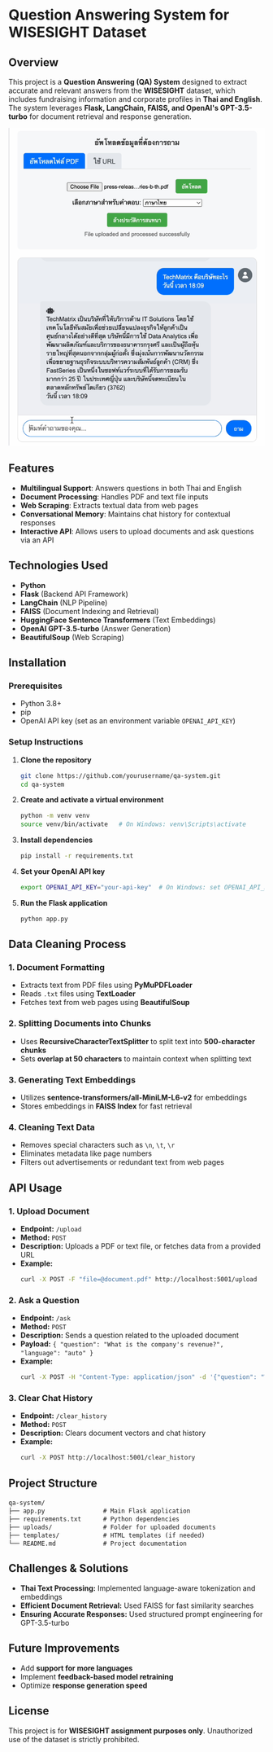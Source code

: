 # Question Answering System for WISESIGHT Dataset

## Overview
This project is a **Question Answering (QA) System** designed to extract accurate and relevant answers from the **WISESIGHT** dataset, which includes fundraising information and corporate profiles in **Thai and English**. The system leverages **Flask, LangChain, FAISS, and OpenAI's GPT-3.5-turbo** for document retrieval and response generation.

![My Image](https://github.com/Kritpofrankss/Case_study/blob/main/IMG_6590.jpg?raw=true)

## Features
- **Multilingual Support**: Answers questions in both Thai and English
- **Document Processing**: Handles PDF and text file inputs
- **Web Scraping**: Extracts textual data from web pages
- **Conversational Memory**: Maintains chat history for contextual responses
- **Interactive API**: Allows users to upload documents and ask questions via an API

## Technologies Used
- **Python**
- **Flask** (Backend API Framework)
- **LangChain** (NLP Pipeline)
- **FAISS** (Document Indexing and Retrieval)
- **HuggingFace Sentence Transformers** (Text Embeddings)
- **OpenAI GPT-3.5-turbo** (Answer Generation)
- **BeautifulSoup** (Web Scraping)

## Installation
### Prerequisites
- Python 3.8+
- pip
- OpenAI API key (set as an environment variable `OPENAI_API_KEY`)

### Setup Instructions
1. **Clone the repository**
   ```bash
   git clone https://github.com/yourusername/qa-system.git
   cd qa-system
   ```

2. **Create and activate a virtual environment**
   ```bash
   python -m venv venv
   source venv/bin/activate   # On Windows: venv\Scripts\activate
   ```

3. **Install dependencies**
   ```bash
   pip install -r requirements.txt
   ```

4. **Set your OpenAI API key**
   ```bash
   export OPENAI_API_KEY="your-api-key"  # On Windows: set OPENAI_API_KEY="your-api-key"
   ```

5. **Run the Flask application**
   ```bash
   python app.py
   ```

## Data Cleaning Process
### 1. **Document Formatting**
   - Extracts text from PDF files using **PyMuPDFLoader**
   - Reads `.txt` files using **TextLoader**
   - Fetches text from web pages using **BeautifulSoup**

### 2. **Splitting Documents into Chunks**
   - Uses **RecursiveCharacterTextSplitter** to split text into **500-character chunks**
   - Sets **overlap at 50 characters** to maintain context when splitting text

### 3. **Generating Text Embeddings**
   - Utilizes **sentence-transformers/all-MiniLM-L6-v2** for embeddings
   - Stores embeddings in **FAISS Index** for fast retrieval

### 4. **Cleaning Text Data**
   - Removes special characters such as `\n`, `\t`, `\r`
   - Eliminates metadata like page numbers
   - Filters out advertisements or redundant text from web pages

## API Usage
### 1. **Upload Document**
- **Endpoint:** `/upload`
- **Method:** `POST`
- **Description:** Uploads a PDF or text file, or fetches data from a provided URL
- **Example:**
  ```bash
  curl -X POST -F "file=@document.pdf" http://localhost:5001/upload
  ```

### 2. **Ask a Question**
- **Endpoint:** `/ask`
- **Method:** `POST`
- **Description:** Sends a question related to the uploaded document
- **Payload:** `{ "question": "What is the company's revenue?", "language": "auto" }`
- **Example:**
  ```bash
  curl -X POST -H "Content-Type: application/json" -d '{"question": "What is the company’s revenue?", "language": "auto"}' http://localhost:5001/ask
  ```

### 3. **Clear Chat History**
- **Endpoint:** `/clear_history`
- **Method:** `POST`
- **Description:** Clears document vectors and chat history
- **Example:**
  ```bash
  curl -X POST http://localhost:5001/clear_history
  ```

## Project Structure
```
qa-system/
├── app.py                # Main Flask application
├── requirements.txt      # Python dependencies
├── uploads/              # Folder for uploaded documents
├── templates/            # HTML templates (if needed)
└── README.md             # Project documentation
```

## Challenges & Solutions
- **Thai Text Processing:** Implemented language-aware tokenization and embeddings
- **Efficient Document Retrieval:** Used FAISS for fast similarity searches
- **Ensuring Accurate Responses:** Used structured prompt engineering for GPT-3.5-turbo

## Future Improvements
- Add **support for more languages**
- Implement **feedback-based model retraining**
- Optimize **response generation speed**

## License
This project is for **WISESIGHT assignment purposes only**. Unauthorized use of the dataset is strictly prohibited.

